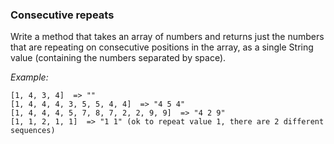 ### Consecutive repeats

Write a method that takes an array of numbers and returns just the numbers
that are repeating on consecutive positions in the array, as a single
String value (containing the numbers separated by space).

_Example:_
```
[1, 4, 3, 4]  => ""
[1, 4, 4, 4, 3, 5, 5, 4, 4]  => "4 5 4"
[1, 4, 4, 4, 5, 7, 8, 7, 2, 2, 9, 9]  => "4 2 9"
[1, 1, 2, 1, 1]  => "1 1" (ok to repeat value 1, there are 2 different sequences)
```
